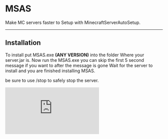 # MSAS
Make MC servers faster to Setup with MinecraftServerAutoSetup.

--------
## Installation
To install put MSAS.exe **(ANY VERSION)**
into the folder Where your server.jar is.
Now run the MSAS.exe you can skip the first 5 second message if you want to 
after the message is gone Wait for the server to install
and you are finished installing MSAS.

be sure to use /stop to safely stop the server.

![Minecraft Server Commands](https://github.com/ThexGameLord/MSAS/blob/main/COMMANDS.MD)
